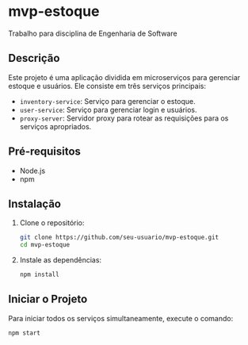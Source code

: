 # mvp-estoque

Trabalho para disciplina de Engenharia de Software

## Descrição

Este projeto é uma aplicação dividida em microserviços para gerenciar estoque e usuários. Ele consiste em três serviços principais:

- `inventory-service`: Serviço para gerenciar o estoque.
- `user-service`: Serviço para gerenciar login e usuários.
- `proxy-server`: Servidor proxy para rotear as requisições para os serviços apropriados.

## Pré-requisitos

- Node.js
- npm

## Instalação

1. Clone o repositório:

    ``` bash
    git clone https://github.com/seu-usuario/mvp-estoque.git
    cd mvp-estoque
    ```

2. Instale as dependências:

    ```sh
    npm install
    ```

## Iniciar o Projeto

Para iniciar todos os serviços simultaneamente, execute o comando:

```sh
npm start
```
